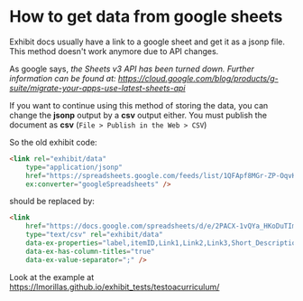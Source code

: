 # How to get data from google sheets

Exhibit docs usually have a link to a google sheet and get it as a jsonp file. This method doesn't work anymore due to API changes.

As google says, *the Sheets v3 API has been turned down. Further information can be found at: https://cloud.google.com/blog/products/g-suite/migrate-your-apps-use-latest-sheets-api*

If you want to continue using this method of storing the data, you can change the **jsonp** output by a **csv** output either. You must publish the document as **csv** (```File > Publish in the Web > CSV```)

So the old exhibit code: 

```html
<link rel="exhibit/data"
    type="application/jsonp"
    href="https://spreadsheets.google.com/feeds/list/1QFApf8MGr-ZP-OqvKtPFUEASuaq9_vuvLOfanC4NGHQ/od6/public/basic?alt=json-in-script"
    ex:converter="googleSpreadsheets" /> 
```
should be replaced by:

```html
<link
    href="https://docs.google.com/spreadsheets/d/e/2PACX-1vQYa_HKoDuTImGTnDVU3C79Y7Fm02h8as7mXUOzJUbAyks2VzCSjr7n5TCfS9lxNKrDx_mPVl_l7Kd6/pub?gid=0&single=true&output=csv"
    type="text/csv" rel="exhibit/data"
    data-ex-properties="label,itemID,Link1,Link2,Link3,Short_Description,Long_Description,Developer,Category,Activity_Type,imageURL,Tags,Grade_Band,OA_Principle"
    data-ex-has-column-titles="true" 
    data-ex-value-separator=";" />
```

Look at the example at https://lmorillas.github.io/exhibit_tests/testoacurriculum/